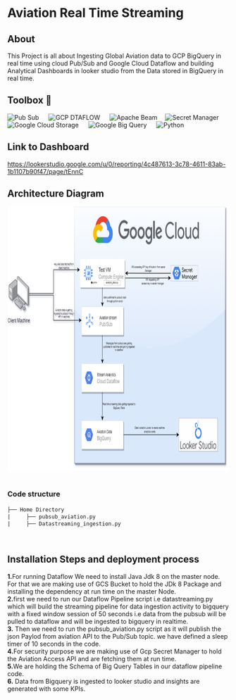 # Aviation Real Time Streaming

## About
This Project is all about Ingesting Global Aviation data to GCP BigQuery in real time using cloud Pub/Sub and Google Cloud Dataflow and building Analytical Dashboards in looker studio from the Data stored in BigQuery in real time.
## Toolbox 🧰
<img src="https://image.slidesharecdn.com/googlepresents-iotatgooglescale-slideshare-150827115054-lva1-app6892/95/iot-at-google-scale-9-638.jpg?cb=1440676398" width="200" height="80" alt="Pub Sub"/> &emsp; <img src="https://lh6.googleusercontent.com/1MICxjbrbRPtEnzE54g2shaMRD2RocCIcuSOrqwaqryObCR6IrsXNb3Sd5MjBBwmoLeVcgVu_SE3vw-IbRA24SFhH4IT1xppVuuNGodDtFEykgD0Cw1vB2jITTsOgBNHvWfw27icmMs30SYgWQ" width="200" alt="GCP DTAFLOW" height="70"/>
&emsp; <img src="https://miro.medium.com/max/600/1*HEzofakm1-c4c_Qn4zjmnQ.jpeg" width ="170" height="75" alt="Apache Beam"/>
&emsp;<img src ="https://i.ytimg.com/vi/s6ytxB0YSR0/mqdefault.jpg" width="170" height="70" alt="Secret Manager"/> &emsp;
<img src ="https://th.bing.com/th/id/OIP.k11NKB6vQbDyHstjaXOJygHaCk?pid=ImgDet&rs=1" width="200" height="100" alt="Google Cloud Storage"/> &emsp;
<img src ="https://cxl.com/wp-content/uploads/2019/10/google-bigquery-logo-1.png" width="170" height="100" alt="Google Big Query"/> &emsp;
<img src ="https://www.python.org/static/community_logos/python-logo-master-v3-TM-flattened.png" width="170" height="100" alt="Python"/> &emsp;

## Link to Dashboard

https://lookerstudio.google.com/u/0/reporting/4c487613-3c78-4611-83ab-1b1107b90f47/page/tEnnC

## Architecture Diagram

<img src ="https://github.com/sandy0298/Aviation_real_time_streaming/blob/main/aviation_data_final.png" width="800" height="600" alt="architecture"/> &emsp;

### Code structure
```
├── Home Directory
|     ├── pubsub_aviation.py
|     ├── Datastreaming_ingestion.py

 
```
## Installation Steps and deployment process
<b>1.</b>For running Dataflow We need to install Java Jdk 8 on the master node. For that we are making use of GCS Bucket to hold the JDk 8 Package and installing the dependency at run time on the master Node.<br>
<b>2.</b>first we need to run our Dataflow Pipeline script i.e datastreaming.py which will build the streaming pipeline for data ingestion activity to bigquery with a fixed window session of 50 seconds i.e data from the pubsub will be pulled to dataflow and will be ingested to bigquery in realtime. <br>
<b>3.</b> Then we need to run the pubsub_aviation.py script as it will publish the json Paylod from aviation API to the Pub/Sub topic. we have defined a sleep timer of 10 seconds in the code.<br>
<b>4.</b>For security purpose we are making use of Gcp Secret Manager to hold the Aviation Access API and are fetching them at run time.<br>
<b>5.</b>We are holding the Schema of Big Query Tables in our dataflow pipeline code.<br>
<b>6.</b> Data from Bigquery is ingested to looker studio and insights are generated with some KPIs. <br>



